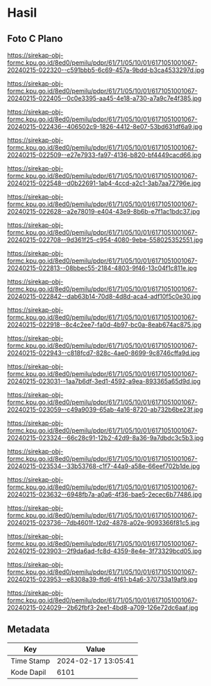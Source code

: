# Hasil

## Foto C Plano

https://sirekap-obj-formc.kpu.go.id/8ed0/pemilu/pdpr/61/71/05/10/01/6171051001067-20240215-022320--c591bbb5-6c69-457a-9bdd-b3ca4533297d.jpg

https://sirekap-obj-formc.kpu.go.id/8ed0/pemilu/pdpr/61/71/05/10/01/6171051001067-20240215-022405--0c0e3395-aa45-4e18-a730-a7a9c7e4f385.jpg

https://sirekap-obj-formc.kpu.go.id/8ed0/pemilu/pdpr/61/71/05/10/01/6171051001067-20240215-022436--406502c9-1826-4412-8e07-53bd631df6a9.jpg

https://sirekap-obj-formc.kpu.go.id/8ed0/pemilu/pdpr/61/71/05/10/01/6171051001067-20240215-022509--e27e7933-fa97-4136-b820-bf4449cacd66.jpg

https://sirekap-obj-formc.kpu.go.id/8ed0/pemilu/pdpr/61/71/05/10/01/6171051001067-20240215-022548--d0b22691-1ab4-4ccd-a2c1-3ab7aa72796e.jpg

https://sirekap-obj-formc.kpu.go.id/8ed0/pemilu/pdpr/61/71/05/10/01/6171051001067-20240215-022628--a2e78019-e404-43e9-8b6b-e7f1ac1bdc37.jpg

https://sirekap-obj-formc.kpu.go.id/8ed0/pemilu/pdpr/61/71/05/10/01/6171051001067-20240215-022708--9d361f25-c954-4080-9ebe-558025352551.jpg

https://sirekap-obj-formc.kpu.go.id/8ed0/pemilu/pdpr/61/71/05/10/01/6171051001067-20240215-022813--08bbec55-2184-4803-9f46-13c04f1c811e.jpg

https://sirekap-obj-formc.kpu.go.id/8ed0/pemilu/pdpr/61/71/05/10/01/6171051001067-20240215-022842--dab63b14-70d8-4d8d-aca4-adf10f5c0e30.jpg

https://sirekap-obj-formc.kpu.go.id/8ed0/pemilu/pdpr/61/71/05/10/01/6171051001067-20240215-022918--8c4c2ee7-fa0d-4b97-bc0a-8eab674ac875.jpg

https://sirekap-obj-formc.kpu.go.id/8ed0/pemilu/pdpr/61/71/05/10/01/6171051001067-20240215-022943--c818fcd7-828c-4ae0-8699-9c8746cffa9d.jpg

https://sirekap-obj-formc.kpu.go.id/8ed0/pemilu/pdpr/61/71/05/10/01/6171051001067-20240215-023031--1aa7b6df-3ed1-4592-a9ea-893365a65d9d.jpg

https://sirekap-obj-formc.kpu.go.id/8ed0/pemilu/pdpr/61/71/05/10/01/6171051001067-20240215-023059--c49a9039-65ab-4a16-8720-ab732b6be23f.jpg

https://sirekap-obj-formc.kpu.go.id/8ed0/pemilu/pdpr/61/71/05/10/01/6171051001067-20240215-023324--66c28c91-12b2-42d9-8a36-9a7dbdc3c5b3.jpg

https://sirekap-obj-formc.kpu.go.id/8ed0/pemilu/pdpr/61/71/05/10/01/6171051001067-20240215-023534--33b53768-c1f7-44a9-a58e-66eef702b1de.jpg

https://sirekap-obj-formc.kpu.go.id/8ed0/pemilu/pdpr/61/71/05/10/01/6171051001067-20240215-023632--6948fb7a-a0a6-4f36-bae5-2ecec6b77486.jpg

https://sirekap-obj-formc.kpu.go.id/8ed0/pemilu/pdpr/61/71/05/10/01/6171051001067-20240215-023736--7db4601f-12d2-4878-a02e-9093366f81c5.jpg

https://sirekap-obj-formc.kpu.go.id/8ed0/pemilu/pdpr/61/71/05/10/01/6171051001067-20240215-023903--2f9da6ad-fc8d-4359-8e4e-3f73329bcd05.jpg

https://sirekap-obj-formc.kpu.go.id/8ed0/pemilu/pdpr/61/71/05/10/01/6171051001067-20240215-023953--e8308a39-ffd6-4f61-b4a6-370733a19af9.jpg

https://sirekap-obj-formc.kpu.go.id/8ed0/pemilu/pdpr/61/71/05/10/01/6171051001067-20240215-024029--2b62fbf3-2ee1-4bd8-a709-126e72dc6aaf.jpg


## Metadata

| Key        | Value               |
| ---------- | ------------------- |
| Time Stamp | 2024-02-17 13:05:41 |
| Kode Dapil | 6101                |



